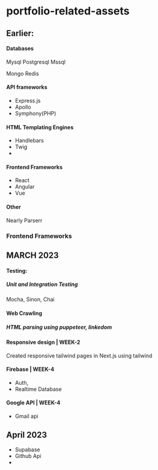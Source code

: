 # portfolio-related-assets

## Earlier:

#### Databases

Mysql
Postgresql
Mssql

Mongo
Redis

#### API frameworks

- Express.js
- Apollo
- Symphony(PHP)

#### HTML Templating Engines

- Handlebars
- Twig
-

#### Frontend Frameworks

- React
- Angular
- Vue

#### Other

Nearly Parserr

### Frontend Frameworks

## MARCH 2023

#### Testing:

##### Unit and Integration Testing

Mocha, Sinon, Chai

#### Web Crawling

##### HTML parsing using puppeteer, linkedom

#### Responsive design | WEEK-2

Created responsive tailwind pages in Next.js using tailwind

#### Firebase | WEEK-4

- Auth,
- Realtime Database

#### Google API | WEEK-4

- Gmail api

## April 2023

- Supabase
- Github Api
-
